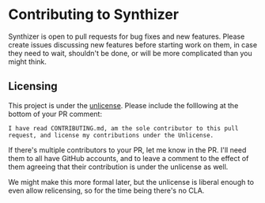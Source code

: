 # Contributing to Synthizer

Synthizer is open to pull requests for bug fixes and new features.  Please create issues
discussing new features before starting work on them, in case they need to wait, shouldn't be done, or will be more complicated than you might think.

## Licensing

This project is under the [unlicense](./LICENSE).  Please include the folllowing at the bottom of your PR comment:

```
I have read CONTRIBUTING.md, am the sole contributor to this pull request, and license my contributions under the Unlicense.
```

If there's multiple contributors to your PR, let me know in the PR.
I'll need them to all have GitHub accounts, and to leave a comment to the effect of them agreeing that their contribution is under the unlicense as well.

We might make this more formal later, but the unlicense is liberal enough to even allow relicensing, so for the time being there's no CLA.

